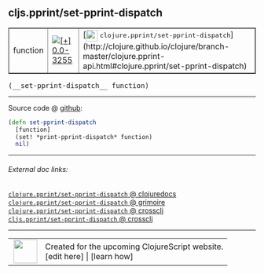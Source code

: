 ## cljs.pprint/set-pprint-dispatch



 <table border="1">
<tr>
<td>function</td>
<td><a href="https://github.com/cljsinfo/cljs-api-docs/tree/0.0-3255"><img valign="middle" alt="[+] 0.0-3255" title="Added in 0.0-3255" src="https://img.shields.io/badge/+-0.0--3255-lightgrey.svg"></a> </td>
<td>
[<img height="24px" valign="middle" src="http://i.imgur.com/1GjPKvB.png"> <samp>clojure.pprint/set-pprint-dispatch</samp>](http://clojure.github.io/clojure/branch-master/clojure.pprint-api.html#clojure.pprint/set-pprint-dispatch)
</td>
</tr>
</table>


 <samp>
(__set-pprint-dispatch__ function)<br>
</samp>

---







Source code @ [github](https://github.com/clojure/clojurescript/blob/r1.7.28/src/main/cljs/cljs/pprint.cljs#L824-L827):

```clj
(defn set-pprint-dispatch
  [function]
  (set! *print-pprint-dispatch* function)
  nil)
```

<!--
Repo - tag - source tree - lines:

 <pre>
clojurescript @ r1.7.28
└── src
    └── main
        └── cljs
            └── cljs
                └── <ins>[pprint.cljs:824-827](https://github.com/clojure/clojurescript/blob/r1.7.28/src/main/cljs/cljs/pprint.cljs#L824-L827)</ins>
</pre>

-->

---



###### External doc links:

[`clojure.pprint/set-pprint-dispatch` @ clojuredocs](http://clojuredocs.org/clojure.pprint/set-pprint-dispatch)<br>
[`clojure.pprint/set-pprint-dispatch` @ grimoire](http://conj.io/store/v1/org.clojure/clojure/1.7.0-beta3/clj/clojure.pprint/set-pprint-dispatch/)<br>
[`clojure.pprint/set-pprint-dispatch` @ crossclj](http://crossclj.info/fun/clojure.pprint/set-pprint-dispatch.html)<br>
[`cljs.pprint/set-pprint-dispatch` @ crossclj](http://crossclj.info/fun/cljs.pprint.cljs/set-pprint-dispatch.html)<br>

---

 <table>
<tr><td>
<img valign="middle" align="right" width="48px" src="http://i.imgur.com/Hi20huC.png">
</td><td>
Created for the upcoming ClojureScript website.<br>
[edit here] | [learn how]
</td></tr></table>

[edit here]:https://github.com/cljsinfo/cljs-api-docs/blob/master/cljsdoc/cljs.pprint_set-pprint-dispatch.cljsdoc
[learn how]:https://github.com/cljsinfo/cljs-api-docs/wiki/cljsdoc-files

<!--

This information was too distracting to show to readers, but I'll leave it
commented here since it is helpful to:

- pretty-print the data used to generate this document
- and show how to retrieve that data



The API data for this symbol:

```clj
{:ns "cljs.pprint",
 :name "set-pprint-dispatch",
 :signature ["[function]"],
 :history [["+" "0.0-3255"]],
 :type "function",
 :full-name-encode "cljs.pprint_set-pprint-dispatch",
 :source {:code "(defn set-pprint-dispatch\n  [function]\n  (set! *print-pprint-dispatch* function)\n  nil)",
          :title "Source code",
          :repo "clojurescript",
          :tag "r1.7.28",
          :filename "src/main/cljs/cljs/pprint.cljs",
          :lines [824 827]},
 :full-name "cljs.pprint/set-pprint-dispatch",
 :clj-symbol "clojure.pprint/set-pprint-dispatch"}

```

Retrieve the API data for this symbol:

```clj
;; from Clojure REPL
(require '[clojure.edn :as edn])
(-> (slurp "https://raw.githubusercontent.com/cljsinfo/cljs-api-docs/catalog/cljs-api.edn")
    (edn/read-string)
    (get-in [:symbols "cljs.pprint/set-pprint-dispatch"]))
```

-->
